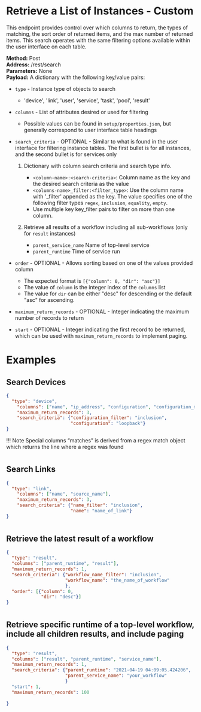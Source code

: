 # Retrieve a List of Instances - Custom
This endpoint provides 
control over which columns to return, the types of matching, the sort
order of returned items, and the max number of returned items. This
search operates with the same filtering options available within the user
interface on each table.

**Method:** Post<br />
**Address:** /rest/search<br />
**Parameters:** None<br />
**Payload:** A dictionary with the following key/value pairs:

 - `type` - Instance type of objects to search

      -   'device', 'link', 'user', 'service', 'task', 'pool', 'result'

 - `columns` - List of attributes desired or used for filtering

      -   Possible values can be found in `setup/properties.json`,
          but generally correspond to user interface table headings

 - `search_criteria` - OPTIONAL -  Similar to what is found in the user interface for filtering instance tables. The first bullet is for all instances, and the second bullet is for services only

     1. Dictionary with column search criteria and search type info.
        - `<column-name>:<search-criteria>`: Column name as the key and
          the desired search criteria as the value
        - `<columns-name>_filter:<filter_type>`: Use the column name with 
          '_filter' appended as the key.  The value specifies one of the 
          following filter types `regex`, `inclusion`, `equality`, `empty`.
        - Use multiple key key_filter pairs to filter on more than one
          column.

     2. Retrieve all results of a workflow including all sub-workflows
        (only for `result` instances)
        - `parent_service_name` Name of top-level service
        - `parent_runtime` Time of service run

 - `order` - OPTIONAL -  Allows sorting based on one of the values
     provided column

      -   The expected format is `[{"column": 0, "dir": "asc"}]`
      -   The value of `column` is the integer index of the
          `columns` list
      -   The value for `dir` can be either "desc" for descending
          or the default "asc" for ascending.

 - `maximum_return_records` - OPTIONAL - Integer indicating the
     maximum number of records to return
 - `start` - OPTIONAL - Integer indicating the first record to be
     returned, which can be used with `maximum_return_records` to implement
     paging. 
     
#
# Examples
## Search Devices

```json
{
  "type": "device",
    "columns": ["name", "ip_address", "configuration", "configuration_matches"],
    "maximum_return_records": 3,
    "search_criteria": {"configuration_filter": "inclusion",
                        "configuration": "loopback"}
}
```
!!! Note
     Special columns “matches” is derived from a regex match object which returns the line where a regex was found

#
## Search Links
```json
{
  "type": "link",
    "columns": ["name", "source_name"],
    "maximum_return_records": 3,
    "search_criteria": {"name_filter": "inclusion",
                        "name": "name_of_link"}
}
```
#
## Retrieve the latest result of a workflow
```json
{
  "type": "result",
  "columns": ["parent_runtime", "result"],
  "maximum_return_records": 1,
  "search_criteria": {"workflow_name_filter": "inclusion",
                      "workflow_name": "the_name_of_workflow"
                      },
  "order": [{"column": 0,
             "dir": "desc"}]
}
```
#
## Retrieve specific runtime of a top-level workflow, include all children results, and include paging
```json
{
  "type": "result",
  "columns": ["result", "parent_runtime", "service_name"],
  "maximum_return_records": 1,
  "search_criteria": {"parent_runtime": "2021-04-19 04:09:05.424206", 
                      "parent_service_name": "your_workflow"
                      }
  "start": 1,
  "maximum_return_records": 100 
   
}
```